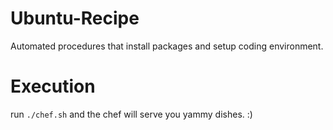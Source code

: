 # Ubuntu-Recipe
Automated procedures that install packages and setup coding environment.

# Execution
run `./chef.sh`
and the chef will serve you yammy dishes. :)
